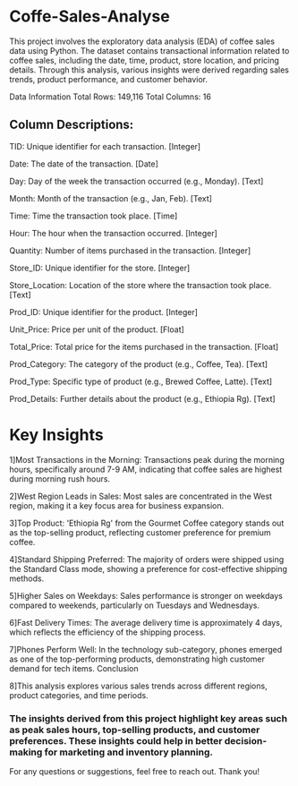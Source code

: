 # Coffe-Sales-Analyse

This project involves the exploratory data analysis (EDA) of coffee sales data using Python. The dataset contains transactional information related to coffee sales, including the date, time, product, store location, and pricing details. Through this analysis, various insights were derived regarding sales trends, product performance, and customer behavior.

Data Information
Total Rows: 149,116
Total Columns: 16

## Column Descriptions:
TID: Unique identifier for each transaction. [Integer]

Date: The date of the transaction. [Date]

Day: Day of the week the transaction occurred (e.g., Monday). [Text]

Month: Month of the transaction (e.g., Jan, Feb). [Text]

Time: Time the transaction took place. [Time]

Hour: The hour when the transaction occurred. [Integer]

Quantity: Number of items purchased in the transaction. [Integer]

Store_ID: Unique identifier for the store. [Integer]

Store_Location: Location of the store where the transaction took place. [Text]

Prod_ID: Unique identifier for the product. [Integer]

Unit_Price: Price per unit of the product. [Float]

Total_Price: Total price for the items purchased in the transaction. [Float]

Prod_Category: The category of the product (e.g., Coffee, Tea). [Text]

Prod_Type: Specific type of product (e.g., Brewed Coffee, Latte). [Text]

Prod_Details: Further details about the product (e.g., Ethiopia Rg). [Text]


# Key Insights
1]Most Transactions in the Morning: Transactions peak during the morning hours, specifically around 7-9 AM, indicating that coffee sales are highest during morning rush hours.

2]West Region Leads in Sales: Most sales are concentrated in the West region, making it a key focus area for business expansion.

3]Top Product: 'Ethiopia Rg' from the Gourmet Coffee category stands out as the top-selling product, reflecting customer preference for premium coffee.

4]Standard Shipping Preferred: The majority of orders were shipped using the Standard Class mode, showing a preference for cost-effective shipping methods.

5]Higher Sales on Weekdays: Sales performance is stronger on weekdays compared to weekends, particularly on Tuesdays and Wednesdays.

6]Fast Delivery Times: The average delivery time is approximately 4 days, which reflects the efficiency of the shipping process.

7]Phones Perform Well: In the technology sub-category, phones emerged as one of the top-performing products, demonstrating high customer demand for tech items.
Conclusion

8]This analysis explores various sales trends across different regions, product categories, and time periods.

### The insights derived from this project highlight key areas such as peak sales hours, top-selling products, and customer preferences. These insights could help in better decision-making for marketing and inventory planning.

For any questions or suggestions, feel free to reach out. Thank you!

